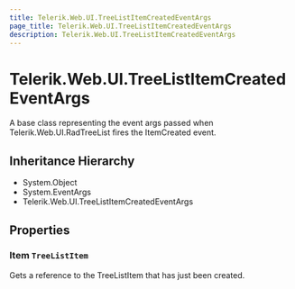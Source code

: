 ```yaml
---
title: Telerik.Web.UI.TreeListItemCreatedEventArgs
page_title: Telerik.Web.UI.TreeListItemCreatedEventArgs
description: Telerik.Web.UI.TreeListItemCreatedEventArgs
---
```


# Telerik.Web.UI.TreeListItemCreatedEventArgs

A base class representing the event args passed when Telerik.Web.UI.RadTreeList fires the ItemCreated event.

## Inheritance Hierarchy

* System.Object
* System.EventArgs
* Telerik.Web.UI.TreeListItemCreatedEventArgs

## Properties

###  Item `TreeListItem`

Gets a reference to the TreeListItem that has just been created.

